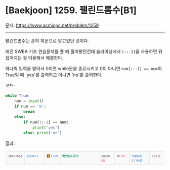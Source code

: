 # [Baekjoon] 1259. 팰린드롬수[B1]

문제: https://www.acmicpc.net/problem/1259

---

팰린드롬수는 흔히 회문으로 알고있던 것이다.

예전 SWEA 기초 연습문제를 풀 때 풀어봤던건데 슬라이싱에서 `[::-1]`을 사용하면 뒤집어지는 걸 이용해서 해결한다.

하나씩 입력을 받아서 0이면 while문을 종료시키고 0이 아니면 `num[::-1] == num`이 True일 때 'yes'를 출력하고 아니면 'no'를 출력한다.

코드:

```python
while True:
    num = input()
    if num == '0':
        break
    else:
        if num[::-1] == num:
            print('yes')
        else: print('no')
```

결과:

![image-20220201155956993](B1_1259.assets/image-20220201155956993.png)

